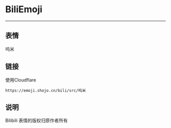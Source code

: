 # BiliEmoji
---
## 表情
呜米
## 链接
使用Cloudflare
```
https://emoji.shojo.cn/bili/src/呜米
```
## 说明
Bilibili 表情的版权归原作者所有
